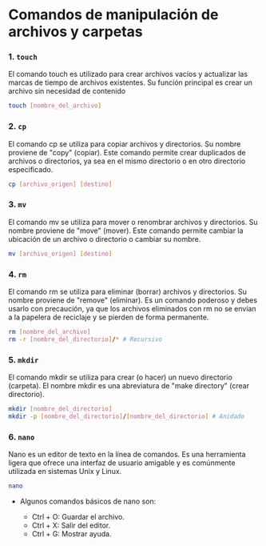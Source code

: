 # Comandos de manipulación de archivos y carpetas

### 1. `touch`

El comando touch es utilizado para crear archivos vacíos y actualizar las marcas de tiempo de archivos existentes. Su función principal es crear un archivo sin necesidad de contenido

```bash
touch [nombre_del_archivo]
```

### 2. `cp`

El comando cp se utiliza para copiar archivos y directorios. Su nombre proviene de "copy" (copiar). Este comando permite crear duplicados de archivos o directorios, ya sea en el mismo directorio o en otro directorio especificado.

```bash
cp [archivo_origen] [destino]
```

### 3. `mv`

El comando mv se utiliza para mover o renombrar archivos y directorios. Su nombre proviene de "move" (mover). Este comando permite cambiar la ubicación de un archivo o directorio o cambiar su nombre.

```bash
mv [archivo_origen] [destino]
```

### 4. `rm`

El comando rm se utiliza para eliminar (borrar) archivos y directorios. Su nombre proviene de "remove" (eliminar). Es un comando poderoso y debes usarlo con precaución, ya que los archivos eliminados con rm no se envían a la papelera de reciclaje y se pierden de forma permanente.

```bash
rm [nombre_del_archivo]
rm -r [nombre_del_directorio]/* # Recursivo
```

### 5. `mkdir`

El comando mkdir se utiliza para crear (o hacer) un nuevo directorio (carpeta). El nombre mkdir es una abreviatura de "make directory" (crear directorio).

```bash
mkdir [nombre_del_directorio]
mkdir -p [nombre_del_directorio]/[nombre_del_directorio] # Anidado
```


### 6. `nano`

Nano es un editor de texto en la línea de comandos. Es una herramienta ligera que ofrece una interfaz de usuario amigable y es comúnmente utilizada en sistemas Unix y Linux.

```bash
nano
```

- Algunos comandos básicos de nano son:

  - Ctrl + O: Guardar el archivo.
  - Ctrl + X: Salir del editor.
  - Ctrl + G: Mostrar ayuda.